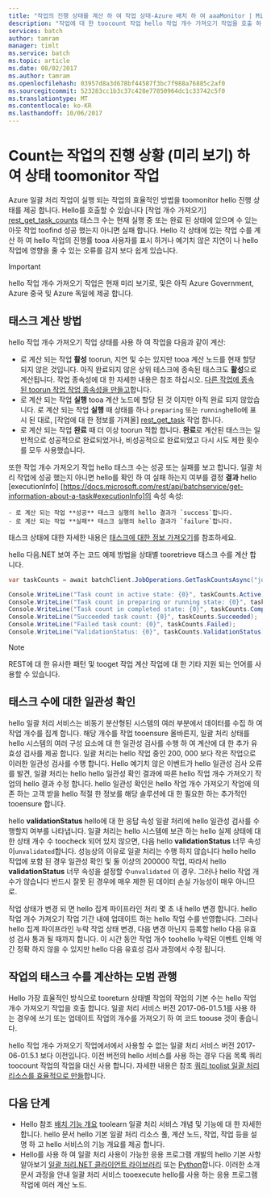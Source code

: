 ```yaml
---
title: "작업의 진행 상태를 계산 하 여 작업 상태-Azure 배치 하 여 aaaMonitor | Microsoft Docs"
description: "작업에 대 한 toocount 작업 hello 작업 개수 가져오기 작업을 호출 하 여 작업의 hello 진행률을 모니터링 합니다. 활성, 실행 중, 완료된 태스크 수는 물론, 성공 또는 성공한 태스크 수를 계산할 수 있습니다."
services: batch
author: tamram
manager: timlt
ms.service: batch
ms.topic: article
ms.date: 08/02/2017
ms.author: tamram
ms.openlocfilehash: 03957d8a3d678bf44587f3bc7f988a76885c2af0
ms.sourcegitcommit: 523283cc1b3c37c428e77850964dc1c33742c5f0
ms.translationtype: MT
ms.contentlocale: ko-KR
ms.lasthandoff: 10/06/2017
---
```

# <a name="count-tasks-by-state-toomonitor-a-jobs-progress-preview"></a>Count는 작업의 진행 상황 (미리 보기) 하 여 상태 toomonitor 작업

Azure 일괄 처리 작업이 실행 되는 작업의 효율적인 방법을 toomonitor hello 진행 상태를 제공 합니다. Hello를 호출할 수 있습니다 [작업 개수 가져오기] [ rest_get_task_counts] 태스크 수는 현재 실행 중 또는 완료 된 상태에 있으며 수 있는 아웃 작업 toofind 성공 했는지 아니면 실패 합니다. Hello 각 상태에 있는 작업 수를 계산 하 여 hello 작업의 진행률 tooa 사용자를 표시 하거나 예기치 않은 지연이 나 hello 작업에 영향을 줄 수 있는 오류를 감지 보다 쉽게 있습니다.

> [!IMPORTANT]
> hello 작업 개수 가져오기 작업은 현재 미리 보기로, 및은 아직 Azure Government, Azure 중국 및 Azure 독일에 제공 합니다. 
>
>

## <a name="how-tasks-are-counted"></a>태스크 계산 방법

hello 작업 개수 가져오기 작업 상태를 사용 하 여 작업을 다음과 같이 계산:

- 로 계산 되는 작업 **활성** toorun, 지연 및 수는 있지만 tooa 계산 노드를 현재 할당 되지 않은 것입니다. 아직 완료되지 않은 상위 테스크에 종속된 태스크도 **활성**으로 계산됩니다. 작업 종속성에 대 한 자세한 내용은 참조 하십시오. [다른 작업에 종속 된 toorun 작업 작업 종속성을 만들고](batch-task-dependencies.md)합니다. 
- 로 계산 되는 작업 **실행** tooa 계산 노드에 할당 된 것 이지만 아직 완료 되지 않았습니다. 로 계산 되는 작업 **실행** 때 상태를 하나 `preparing` 또는 `running`hello에 표시 된 대로, [작업에 대 한 정보를 가져올] [ rest_get_task] 작업 합니다.
- 로 계산 되는 작업 **완료** 때 더 이상 toorun 적합 합니다. **완료**로 계산된 태스크는 일반적으로 성공적으로 완료되었거나, 비성공적으로 완료되었고 다시 시도 제한 횟수를 모두 사용했습니다. 

또한 작업 개수 가져오기 작업 hello 태스크 수는 성공 또는 실패를 보고 합니다. 일괄 처리 작업에 성공 했는지 아니면 hello를 확인 하 여 실패 하는지 여부를 결정 **결과** hello [executionInfo] [https://docs.microsoft.com/rest/api/batchservice/get-information-about-a-task#executionInfo]의 속성 속성:

    - 로 계산 되는 작업 **성공** 태스크 실행의 hello 결과가 `success`합니다.
    - 로 계산 되는 작업 **실패** 태스크 실행의 hello 결과가 `failure`합니다.

태스크 상태에 대한 자세한 내용은 [태스크에 대한 정보 가져오기][rest_get_task]를 참조하세요.

hello 다음.NET 보여 주는 코드 예제 방법을 상태별 tooretrieve 태스크 수를 계산 합니다. 

```csharp
var taskCounts = await batchClient.JobOperations.GetTaskCountsAsync("job-1");

Console.WriteLine("Task count in active state: {0}", taskCounts.Active);
Console.WriteLine("Task count in preparing or running state: {0}", taskCounts.Running);
Console.WriteLine("Task count in completed state: {0}", taskCounts.Completed);
Console.WriteLine("Succeeded task count: {0}", taskCounts.Succeeded);
Console.WriteLine("Failed task count: {0}", taskCounts.Failed);
Console.WriteLine("ValidationStatus: {0}", taskCounts.ValidationStatus);
```

> [!NOTE]
> REST에 대 한 유사한 패턴 및 tooget 작업 계산 작업에 대 한 기타 지원 되는 언어를 사용할 수 있습니다. 
> 
> 

## <a name="consistency-checking-for-task-counts"></a>태스크 수에 대한 일관성 확인

hello 일괄 처리 서비스는 비동기 분산형된 시스템의 여러 부분에서 데이터를 수집 하 여 작업 개수를 집계 합니다. 해당 개수를 작업 tooensure 올바른지, 일괄 처리 상태를 hello 시스템의 여러 구성 요소에 대 한 일관성 검사를 수행 하 여 계산에 대 한 추가 유효성 검사를 제공 합니다. 일괄 처리는 hello 작업 중인 200, 000 보다 작은 작업으로 이러한 일관성 검사를 수행 합니다. Hello 예기치 않은 이벤트가 hello 일관성 검사 오류를 발견, 일괄 처리는 hello hello 일관성 확인 결과에 따른 hello 작업 개수 가져오기 작업의 hello 결과 수정 합니다. hello 일관성 확인은 hello 작업 개수 가져오기 작업에 의존 하는 고객 받을 hello 적절 한 정보를 해당 솔루션에 대 한 필요한 하는 추가적인 tooensure 합니다.

hello **validationStatus** hello에 대 한 응답 속성 일괄 처리에 hello 일관성 검사를 수행할지 여부를 나타냅니다. 일괄 처리는 hello 시스템에 보관 하는 hello 실제 상태에 대 한 상태 개수 수 toocheck 되어 있지 않으면, 다음 hello **validationStatus** 너무 속성이`unvalidated`합니다. 성능상의 이유로 일괄 처리는 수행 하지 않습니다 hello hello 작업에 포함 된 경우 일관성 확인 및 둘 이상의 200000 작업, 따라서 hello **validationStatus** 너무 속성을 설정할 수`unvalidated` 이 경우. 그러나 hello 작업 개수가 않습니다 반드시 잘못 된 경우에 매우 제한 된 데이터 손실 가능성이 매우 아니므로. 

작업 상태가 변경 되 면 hello 집계 파이프라인 처리 몇 초 내 hello 변경 합니다. hello 작업 개수 가져오기 작업 기간 내에 업데이트 하는 hello 작업 수를 반영합니다. 그러나 hello 집계 파이프라인 누락 작업 상태 변경, 다음 변경 아닌지 등록할 hello 다음 유효성 검사 통과 될 때까지 합니다. 이 시간 동안 작업 개수 toohello 누락된 이벤트 인해 약간 정확 하지 않을 수 있지만 hello 다음 유효성 검사 과정에서 수정 됩니다.

## <a name="best-practices-for-counting-a-jobs-tasks"></a>작업의 태스크 수를 계산하는 모범 관행

Hello 가장 효율적인 방식으로 tooreturn 상태별 작업의 작업의 기본 수는 hello 작업 개수 가져오기 작업을 호출 합니다. 일괄 처리 서비스 버전 2017-06-01.5.1를 사용 하는 경우에 쓰기 또는 업데이트 작업의 개수를 가져오기 하 여 코드 toouse 것이 좋습니다.

hello 작업 개수 가져오기 작업에서에서 사용할 수 없는 일괄 처리 서비스 버전 2017-06-01.5.1 보다 이전입니다. 이전 버전의 hello 서비스를 사용 하는 경우 다음 목록 쿼리 toocount 작업의 작업을 대신 사용 합니다. 자세한 내용은 참조 [쿼리 toolist 일괄 처리 리소스를 효율적으로 만들](batch-efficient-list-queries.md)합니다.

## <a name="next-steps"></a>다음 단계

* Hello 참조 [배치 기능 개요](batch-api-basics.md) toolearn 일괄 처리 서비스 개념 및 기능에 대 한 자세한 합니다. hello 문서 hello 기본 일괄 처리 리소스 풀, 계산 노드, 작업, 작업 등을 설명 하 고 hello 서비스의 기능 개요를 제공 합니다.
* Hello를 사용 하 여 일괄 처리 사용이 가능한 응용 프로그램 개발의 hello 기본 사항 알아보기 [일괄 처리.NET 클라이언트 라이브러리](batch-dotnet-get-started.md) 또는 [Python](batch-python-tutorial.md)합니다. 이러한 소개 문서 과정을 안내 일괄 처리 서비스 tooexecute hello를 사용 하는 응용 프로그램 작업에 여러 계산 노드.


[rest_get_task_counts]: https://docs.microsoft.com/rest/api/batchservice/get-the-task-counts-for-a-job
[rest_get_task]: https://docs.microsoft.com/rest/api/batchservice/get-information-about-a-task
[rest_list_tasks]: https://docs.microsoft.com/rest/api/batchservice/list-the-tasks-associated-with-a-job
